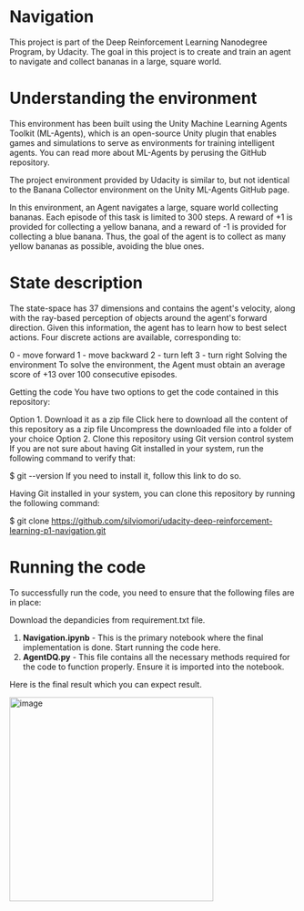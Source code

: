 # Navigation
This project is part of the Deep Reinforcement Learning Nanodegree Program, by Udacity.
The goal in this project is to create and train an agent to navigate and collect bananas in a large, square world.


# Understanding the environment
This environment has been built using the Unity Machine Learning Agents Toolkit (ML-Agents), which is an open-source Unity plugin that enables games and simulations to serve as environments for training intelligent agents. You can read more about ML-Agents by perusing the GitHub repository.

The project environment provided by Udacity is similar to, but not identical to the Banana Collector environment on the Unity ML-Agents GitHub page.

In this environment, an Agent navigates a large, square world collecting bananas. Each episode of this task is limited to 300 steps. A reward of +1 is provided for collecting a yellow banana, and a reward of -1 is provided for collecting a blue banana. Thus, the goal of the agent is to collect as many yellow bananas as possible, avoiding the blue ones.

# State description
The state-space has 37 dimensions and contains the agent's velocity, along with the ray-based perception of objects around the agent's forward direction. Given this information, the agent has to learn how to best select actions. Four discrete actions are available, corresponding to:

0 - move forward
1 - move backward
2 - turn left
3 - turn right
Solving the environment
To solve the environment, the Agent must obtain an average score of +13 over 100 consecutive episodes.

Getting the code
You have two options to get the code contained in this repository:

Option 1. Download it as a zip file
Click here to download all the content of this repository as a zip file
Uncompress the downloaded file into a folder of your choice
Option 2. Clone this repository using Git version control system
If you are not sure about having Git installed in your system, run the following command to verify that:

$ git --version
If you need to install it, follow this link to do so.

Having Git installed in your system, you can clone this repository by running the following command:

$ git clone https://github.com/silviomori/udacity-deep-reinforcement-learning-p1-navigation.git


# Running the code

To successfully run the code, you need to ensure that the following files are in place:

Download the depandicies from requirement.txt file.

1. **Navigation.ipynb** - This is the primary notebook where the final implementation is done. Start running the code here.
2. **AgentDQ.py** - This file contains all the necessary methods required for the code to function properly. Ensure it is imported into the notebook.

Here is the final result which you can expect result.

<img width="358" alt="image" src="https://github.com/user-attachments/assets/9449920a-7f29-4af8-8c23-6e9baba30934">


